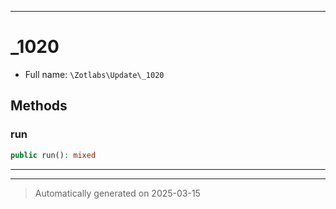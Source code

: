 ***

# _1020





* Full name: `\Zotlabs\Update\_1020`




## Methods


### run



```php
public run(): mixed
```












***


***
> Automatically generated on 2025-03-15

